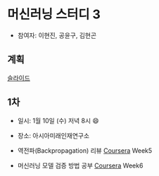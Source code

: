 # 머신러닝 스터디 3

- 참여자: 이현진, 공윤구, 김현곤

## 계획
[슬라이드](https://docs.google.com/presentation/d/e/2PACX-1vSgwpqm9yINZNT1x0Yx3fqMdlYLb5JJLVSOzUrMEDfjK3TrYnqZyNAJtKH-D7VnkvHZEZHgwykGTeY0/embed?start=false&loop=false&delayms=3000)

## 1차
 
- 일시: 1월 10일 (수) 저녁 8시 :smile:
- 장소: 아시아미래인재연구소

- 역전파(Backpropagation) 리뷰 [Coursera](https://www.coursera.org/learn/machine-learning#) Week5
- 머신러닝 모델 검증 방법 공부 [Coursera](https://www.coursera.org/learn/machine-learning#) Week6
